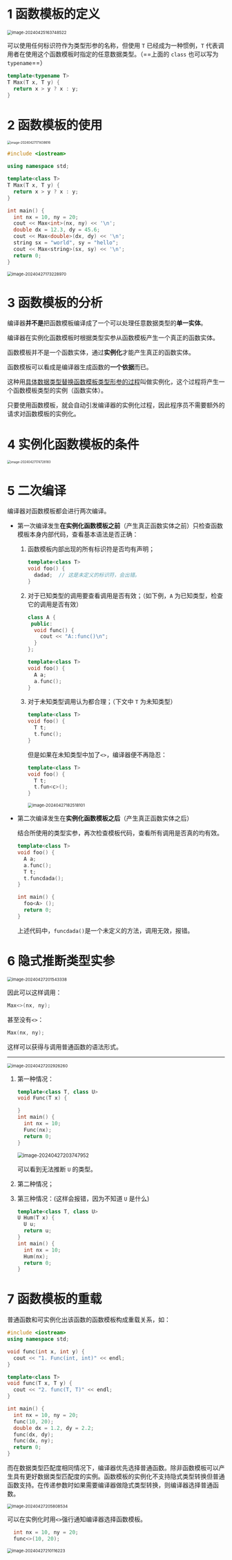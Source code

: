 # 1 函数模板的定义

<img src="https://leafalice-image.oss-cn-hangzhou.aliyuncs.com/img/image-20240425163748522.png" alt="image-20240425163748522" style="zoom:67%;" />

可以使用任何标识符作为类型形参的名称，但使用 `T` 已经成为一种惯例，`T` 代表调用者在使用这个函数模板时指定的任意数据类型。（==上面的 `class` 也可以写为 `typename`==）

```cpp
template<typename T>
T Max(T x, T y) {
  return x > y ? x : y;
}
```

# 2 函数模板的使用

<img src="https://leafalice-image.oss-cn-hangzhou.aliyuncs.com/img/image-20240427171438616.png" alt="image-20240427171438616" style="zoom:50%;" />

```cpp
#include <iostream>

using namespace std;

template<class T>
T Max(T x, T y) {
  return x > y ? x : y;
}

int main() {
  int nx = 10, ny = 20;
  cout << Max<int>(nx, ny) << '\n';
  double dx = 12.3, dy = 45.6;
  cout << Max<double>(dx, dy) << '\n';
  string sx = "world", sy = "hello";
  cout << Max<string>(sx, sy) << '\n';
  return 0;
}
```

<img src="https://leafalice-image.oss-cn-hangzhou.aliyuncs.com/img/image-20240427173228970.png" alt="image-20240427173228970" style="zoom:67%;" />

# 3 函数模板的分析

编译器**并不是**把函数模板编译成了一个可以处理任意数据类型的**单一实体**。

编译器在实例化函数模板时根据类型实参从函数模板产生一个真正的函数实体。

函数模板并不是一个函数实体，通过**实例化**才能产生真正的函数实体。

函数模板可以看成是编译器生成函数的**一个依据**而已。

这种用<u>具体数据类型替换函数模板类型形参的过程</u>叫做实例化，这个过程将产生一个函数模板类型的实例（函数实体）。

只要使用函数模板，就会自动引发编译器的实例化过程，因此程序员不需要额外的请求对函数模板的实例化。

# 4 实例化函数模板的条件

<img src="https://leafalice-image.oss-cn-hangzhou.aliyuncs.com/img/image-20240427174728183.png" alt="image-20240427174728183" style="zoom:50%;" />

# 5 二次编译

编译器对函数模板都会进行两次编译。

- 第一次编译发生**在实例化函数模板之前**（产生真正函数实体之前）只检查函数模板本身内部代码，查看基本语法是否正确：

  1. 函数模板内部出现的所有标识符是否均有声明；

     ```cpp
     template<class T>
     void foo() {
       dadad;  // 这是未定义的标识符，会出错。
     }
     ```

  2. 对于已知类型的调用要查看调用是否有效；（如下例，`A` 为已知类型，检查它的调用是否有效）

     ```cpp
     class A {
      public:
       void func() {
         cout << "A::func()\n";
       }
     };
     
     template<class T>
     void foo() {
       A a;
       a.func();
     }
     ```

  3. 对于未知类型调用认为都合理；（下文中 `T` 为未知类型）

     ```cpp
     template<class T>
     void foo() {
       T t;
       t.func();
     }
     ```

     但是如果在未知类型中加了`<>`，编译器便不再隐忍：

     ```c++
     template<class T>
     void foo() {
       T t;
       t.fun<c>();
     }
     ```

     <img src="https://leafalice-image.oss-cn-hangzhou.aliyuncs.com/img/image-20240427182518101.png" alt="image-20240427182518101" style="zoom:67%;" />

- 第二次编译发生在**实例化函数模板之后**（产生真正函数实体之后）

  结合所使用的类型实参，再次检查模板代码，查看所有调用是否真的均有效。

  ```cpp
  template<class T>
  void foo() {
    A a;
    a.func();
    T t;
    t.funcdada();
  }
  
  int main() {
    foo<A> ();
    return 0;
  }
  ```

  上述代码中，`funcdada()`是一个未定义的方法，调用无效，报错。

# 6 隐式推断类型实参

<img src="https://leafalice-image.oss-cn-hangzhou.aliyuncs.com/img/image-20240427201543338.png" alt="image-20240427201543338" style="zoom: 67%;" />

因此可以这样调用：

```cpp
Max<>(nx, ny);
```

甚至没有`<>`：

```cpp
Max(nx, ny);
```

这样可以获得与调用普通函数的语法形式。

---

<img src="https://leafalice-image.oss-cn-hangzhou.aliyuncs.com/img/image-20240427202926260.png" alt="image-20240427202926260" style="zoom:67%;" />

1. 第一种情况：

   ```cpp
   template<class T, class U>
   void Func(T x) {
   
   }
   int main() {
     int nx = 10;
     Func(nx);
     return 0;
   }
   ```

   <img src="https://leafalice-image.oss-cn-hangzhou.aliyuncs.com/img/image-20240427203747952.png" alt="image-20240427203747952" style="zoom:80%;" />

   可以看到无法推断 `U` 的类型。

2. 第二种情况；

3. 第三种情况：(这样会报错，因为不知道 `U` 是什么)

   ```cpp
   template<class T, class U>
   U Hum(T x) {
     U u;
     return u;
   }
   int main() {
     int nx = 10;
     Hum(nx);
     return 0;
   }
   ```

# 7 函数模板的重载

普通函数和可实例化出该函数的函数模板构成重载关系，如：

```cpp
#include <iostream>
using namespace std;

void func(int x, int y) {
  cout << "1. Func(int, int)" << endl;
}

template<class T>
void func(T x, T y) {
  cout << "2. func(T, T)" << endl;
}

int main() {
  int nx = 10, ny = 20;
  func(10, 20);
  double dx = 1.2, dy = 2.2;
  func(dx, dy);
  func(dx, ny);
  return 0;
}
```

而在数据类型匹配度相同情况下，编译器优先选择普通函数。除非函数模板可以产生具有更好数据类型匹配度的实例。函数模板的实例化不支持隐式类型转换但普通函数支持。在传递参数时如果需要编译器做隐式类型转换，则编译器选择普通函数。

<img src="https://leafalice-image.oss-cn-hangzhou.aliyuncs.com/img/image-20240427205808534.png" alt="image-20240427205808534" style="zoom:67%;" />

可以在实例化时用`<>`强行通知编译器选择函数模板。

```cpp
  int nx = 10, ny = 20;
  func<>(10, 20);
```

<img src="https://leafalice-image.oss-cn-hangzhou.aliyuncs.com/img/image-20240427210116223.png" alt="image-20240427210116223" style="zoom:67%;" />

